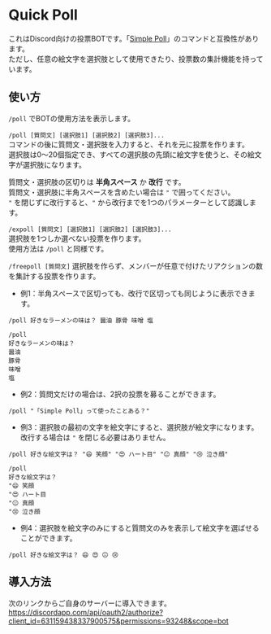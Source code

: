 # Quick Poll
これはDiscord向けの投票BOTです。「[Simple Poll](https://top.gg/bot/simplepoll)」のコマンドと互換性があります。  
ただし、任意の絵文字を選択肢として使用できたり、投票数の集計機能を持っています。  

## 使い方
`/poll` でBOTの使用方法を表示します。  
  
`/poll [質問文] [選択肢1] [選択肢2] [選択肢3]...`  
コマンドの後に質問文・選択肢を入力すると、それを元に投票を作ります。  
選択肢は0～20個指定でき、すべての選択肢の先頭に絵文字を使うと、その絵文字が選択肢になります。  
  
質問文・選択肢の区切りは **半角スペース** か **改行** です。  
質問文・選択肢に半角スペースを含めたい場合は `"` で囲ってください。  
`"` を閉じずに改行すると、`"` から改行までを1つのパラメーターとして認識します。  
  
`/expoll [質問文] [選択肢1] [選択肢2] [選択肢3]...`  
選択肢を1つしか選べない投票を作ります。  
使用方法は `/poll` と同様です。  
  
`/freepoll [質問文]`
選択肢を作らず、メンバーが任意で付けたリアクションの数を集計する投票を作ります。  
  
- 例1：半角スペースで区切っても、改行で区切っても同じように表示できます。

```
/poll 好きなラーメンの味は？ 醤油 豚骨 味噌 塩

/poll
好きなラーメンの味は？
醤油
豚骨
味噌
塩
```
  
- 例2：質問文だけの場合は、2択の投票を募ることができます。

```
/poll "「Simple Poll」って使ったことある？"
```
  
- 例3：選択肢の最初の文字を絵文字にすると、選択肢が絵文字になります。改行する場合は `"` を閉じる必要はありません。

```
/poll 好きな絵文字は？ "😄 笑顔" "😍 ハート目" "😐 真顔" "😢 泣き顔"

/poll
好きな絵文字は？
"😄 笑顔
"😍 ハート目
"😐 真顔
"😢 泣き顔
```
  
- 例4：選択肢を絵文字のみにすると質問文のみを表示して絵文字を選ばせることができます。

```
/poll 好きな絵文字は？ 😄 😍 😐 😢
```

## 導入方法
次のリンクからご自身のサーバーに導入できます。  
https://discordapp.com/api/oauth2/authorize?client_id=631159438337900575&permissions=93248&scope=bot  

